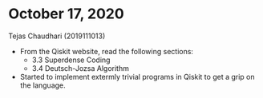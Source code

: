 # October 17, 2020

Tejas Chaudhari (2019111013)

- From the Qiskit website, read the following sections:
    - 3.3 Superdense Coding
    - 3.4 Deutsch-Jozsa Algorithm
- Started to implement extermly trivial programs in Qiskit to get a grip on the language.